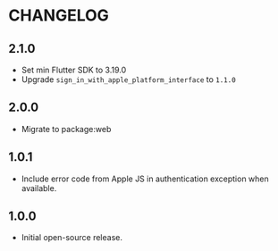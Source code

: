 # CHANGELOG

## 2.1.0

- Set min Flutter SDK to 3.19.0
- Upgrade `sign_in_with_apple_platform_interface` to `1.1.0`

## 2.0.0

- Migrate to package:web

## 1.0.1

- Include error code from Apple JS in authentication exception when available.

## 1.0.0

- Initial open-source release.
